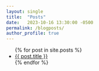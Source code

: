 ```yaml
---
layout: single
title:  "Posts"
date:   2023-10-16 13:30:00 -0500
permalink: /blogposts/
author_profile: true
---
```


<ul>
  {% for post in site.posts %}
    <li>
      <a href="{{ post.url }}">{{ post.title }}</a>
    </li>
  {% endfor %}
</ul>